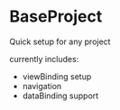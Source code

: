 # BaseProject

Quick setup for any project

currently includes:
- viewBinding setup
- navigation
- dataBinding support
